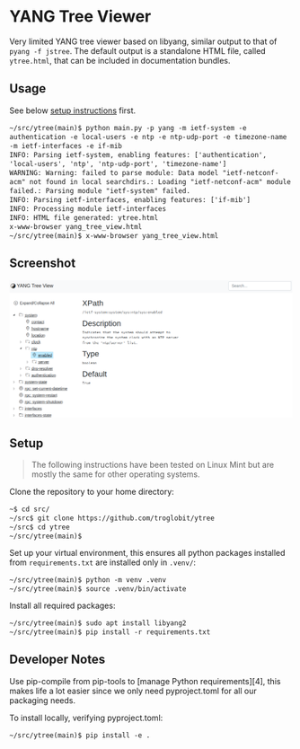 YANG Tree Viewer
================

Very limited YANG tree viewer based on libyang, similar output to that
of `pyang -f jstree`.  The default output is a standalone HTML file,
called `ytree.html`, that can be included in documentation bundles.


Usage
-----

See below [setup instructions](#setup) first.

```
~/src/ytree(main)$ python main.py -p yang -m ietf-system -e authentication -e local-users -e ntp -e ntp-udp-port -e timezone-name -m ietf-interfaces -e if-mib
INFO: Parsing ietf-system, enabling features: ['authentication', 'local-users', 'ntp', 'ntp-udp-port', 'timezone-name']
WARNING: Warning: failed to parse module: Data model "ietf-netconf-acm" not found in local searchdirs.: Loading "ietf-netconf-acm" module failed.: Parsing module "ietf-system" failed.
INFO: Parsing ietf-interfaces, enabling features: ['if-mib']
INFO: Processing module ietf-interfaces
INFO: HTML file generated: ytree.html
x-www-browser yang_tree_view.html
~/src/ytree(main)$ x-www-browser yang_tree_view.html
```


Screenshot
----------

![](screenshot.png)


Setup
-----

> The following instructions have been tested on Linux Mint but are
> mostly the same for other operating systems.

Clone the repository to your home directory:

```
~$ cd src/
~/src$ git clone https://github.com/troglobit/ytree
~/src$ cd ytree
~/src/ytree(main)$
```

Set up your virtual environment, this ensures all python packages
installed from `requirements.txt` are installed only in `.venv/`:

```
~/src/ytree(main)$ python -m venv .venv
~/src/ytree(main)$ source .venv/bin/activate
```

Install all required packages:

```
~/src/ytree(main)$ sudo apt install libyang2
~/src/ytree(main)$ pip install -r requirements.txt
```


Developer Notes
---------------

Use pip-compile from pip-tools to [manage Python requirements][4], this
makes life a lot easier since we only need pyproject.toml for all our
packaging needs.

To install locally, verifying pyproject.toml:

```
~/src/ytree(main)$ pip install -e .
```

[1]: https://massimilianobruni-92986.medium.com/fix-your-python-requirements-with-pip-tools-856765d8c061
